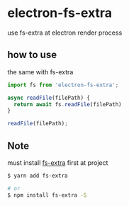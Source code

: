 # electron-fs-extra
use fs-extra at electron render process

## how to use
the same with fs-extra
```js
import fs from 'electron-fs-extra';

async readFile(filePath) {
  return await fs.readFile(filePath)
}

readFile(filePath);
```

## Note
must install [fs-extra](https://github.com/jprichardson/node-fs-extra) first at project
```bash
$ yarn add fs-extra

# or
$ npm install fs-extra -S
```